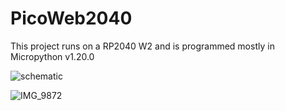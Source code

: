 # PicoWeb2040
This project runs on a RP2040 W2 and is programmed mostly in Micropython v1.20.0

![schematic](https://github.com/Control-Freaks/PicoWeb2040/assets/147648974/55c05a82-6cb0-44b1-9ea0-b04dbe2ac177)

![IMG_9872](https://github.com/Control-Freaks/PicoWeb2040/assets/147648974/0f3b64cc-92a9-460c-8215-70cc027e317e)
